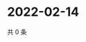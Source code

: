# 2022-02-14

共 0 条

<!-- BEGIN WEIBO -->
<!-- 最后更新时间 Mon Feb 14 2022 07:08:53 GMT+0800 (China Standard Time) -->

<!-- END WEIBO -->

